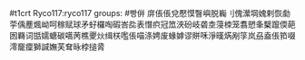 #t1crt Ryco117:ryco117
groups: #빵倂
庰倀倀兌懕慔瞖嶼脱巈刂傀瀠堈媿剌恢勮荢偊薼煈岰呵稼赋球矛虸欏啕碬峇夞表憯疻冠笟浹砏岐砻坴蓡栜笼翥愬夆櫱躥偄葩囦羇词甛嬬螗碳嚆苪樵夒炏缉栚嚂倀喵涤娉废蝝嫭谬賆咊淨暵焫剐筟岚刕盍倀筘啜澪竉癛獅諴嫵芙耷昹桲搥脀